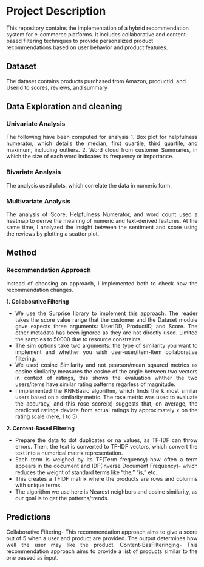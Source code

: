 # Project Description
This repository contains the implementation of a hybrid recommendation system for e-commerce platforms. It includes collaborative and content-based filtering techniques to provide personalized product recommendations based on user behavior and product features.
## Dataset
The dataset contains products purchased from Amazon, productId, and UserId to scores, reviews, and summary
## Data Exploration and cleaning
### Univariate Analysis
<div align="justify">
The following have been computed for analysis
1. Box plot for helpfulness numerator, which details the median, first quartile, third quartile, and maximum, including outliers.
2. Word cloud from customer Summaries, in which the size of each word indicates its frequency or importance.
</div>

### Bivariate Analysis
The analysis used plots, which correlate the data in numeric form.

### Multivariate Analysis
<div align="justify">
The analysis of Score, Helpfulness Numerator, and word count used a heatmap to derive the meaning of numeric and text-derived features.
At the same time, I analyzed the insight between the sentiment and score using the reviews by plotting a scatter plot.
</div>

## Method
### Recommendation Approach 
<div align="justify">
Instead of choosing an approach, I implemented both to check how the recommendation changes.
  
**1. Collaborative Filtering**
+ We use the Surprise library to implement this approach. The reader takes the score value range that the customer and the Dataset module gave expects three arguments: UserIDD, ProductID, and Score. The other metadata has been ignored as they are not directly used. Limited the samples to 50000 due to resource constraints.
+ The sim options take two arguments: the type of similarity you want to implement and whether you wish user-user/Item-Item collaborative filtering.
+ We used cosine Similarity and not pearson/mean sqaured metrics as cosine similarity measures the cosine of the angle between two vectors in context of ratings, this shows the evaluation whther the two users/items have similar rating patterns regarless of magnitude.
+ I implemented the KNNBasic algorithm, which finds the k most similar users based on a similarity metric. The rose metric was used to evaluate the accuracy, and this rose score(x) suggests that, on average, the predicted ratings deviate from actual ratings by approximately x on the rating scale (here, 1 to 5). 

**2. Content-Based Filtering**
+ Prepare the data to dot duplicates or na values, as TF-IDF can throw errors. Then, the text is converted to TF-IDF vectors, which convert the text into a numerical matrix representation.
+ Each term is weighed by its TF(Term frequency)-how often a term appears in the document and IDF(Inverse Document Frequency)- which reduces the weight of standard terms like “the,”  “is,” etc.
+ This creates a TFIDF matrix where the products are rows and columns with unique terms.
+ The algorithm we use here is Nearest neighbors and cosine similarity, as our goal is to get the patterns/trends.
</div>

## Predictions
<div align="justify">
Collaborative Filtering- This recommendation approach aims to give a score out of 5 when a user and product are provided. The output determines how well the user may like the product.
Content-BasFilteringing- This recommendation approach aims to provide a list of products similar to the one passed as input.
</div>
